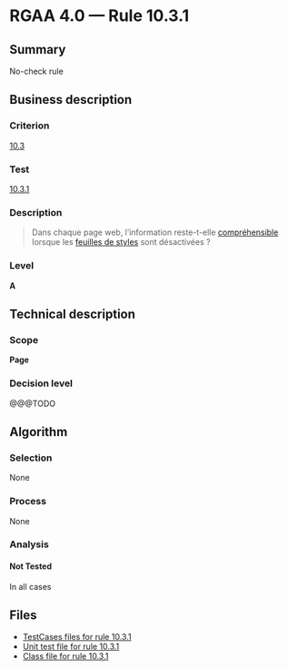 # RGAA 4.0 — Rule 10.3.1

## Summary

No-check rule

## Business description

### Criterion

[10.3](https://www.numerique.gouv.fr/publications/rgaa-accessibilite/methode/criteres/#crit-10-3)

### Test

[10.3.1](https://www.numerique.gouv.fr/publications/rgaa-accessibilite/methode/criteres/#test-10-3-1)

### Description

> Dans chaque page web, l’information reste-t-elle [compréhensible](https://www.numerique.gouv.fr/publications/rgaa-accessibilite/methode/glossaire/#comprehensible-ordre-de-lecture) lorsque les [feuilles de styles](https://www.numerique.gouv.fr/publications/rgaa-accessibilite/methode/glossaire/#feuille-de-style) sont désactivées ?

### Level

**A**


## Technical description

### Scope

**Page**

### Decision level

@@@TODO


## Algorithm

### Selection

None

### Process

None

### Analysis

#### Not Tested

In all cases


## Files

- [TestCases files for rule 10.3.1](https://gitlab.com/asqatasun/Asqatasun/-/tree/master/rules/rules-rgaa4.0/src/test/resources/testcases/rgaa40/Rgaa40Rule100301/)
- [Unit test file for rule 10.3.1](https://gitlab.com/asqatasun/Asqatasun/-/blob/master/rules/rules-rgaa4.0/src/test/java/org/asqatasun/rules/rgaa40/Rgaa40Rule100301Test.java)
- [Class file for rule 10.3.1](https://gitlab.com/asqatasun/Asqatasun/-/blob/master/rules/rules-rgaa4.0/src/main/java/org/asqatasun/rules/rgaa40/Rgaa40Rule100301.java)


